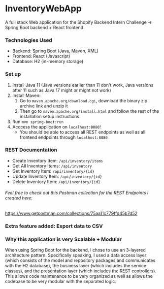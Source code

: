 # InventoryWebApp
A full stack Web application for the Shopify Backend Intern Challenge -> Spring Boot backend + React frontend

### Technologies Used
- Backend: Spring Boot (Java, Maven, XML)
- Frontend: React (Javascript)
- Database: H2 (in-memory storage)

### Set up
1. Install Java 11 (Java versions earlier than 11 don't work, Java versions after 11 such as Java 17 might or might not work)
2. Install Maven:<br/>
    1. Go to `maven.apache.org/download.cgi`, download the binary zip archive link and unzip it
    2. Then go to `maven.apache.org/install.html` and follow the rest of the installation setup instructions
4. Run `mvn spring-boot:run`
5. Acccess the application on `localhost:8080`!
     - You should be able to access all REST endpoints as well as all frontend endpoints through `localhost:8080`

### REST Documentation
- Create Inventory Item: `/api/inventory/items`
- Get All Inventory Items: `/api/inventory`
- Get Inventory Item: `/api/inventory/{id}`
- Update Inventory Item: `/api/inventory/{id}`
- Delete Inventory Item: `/api/inventory/{id}`

###### Feel free to check out this Postman collection for the REST Endpoints I created here: 
https://www.getpostman.com/collections/75aa11c779ffd45b7d52

### Extra feature added: Export data to CSV

### Why this application is very Scalable + Modular

When using Spring Boot for the backend, I chose to use an 3-layered architecture pattern. Specifically speaking, I used a data access layer (which consists of the model and repository packages and communicates with the H2 database), the business layer (which includes the service classes), and the presentation layer (which includes the REST controllers). This allows code maintenance to be very organized as well as allows the codebase to be very modular with the separated logic.


